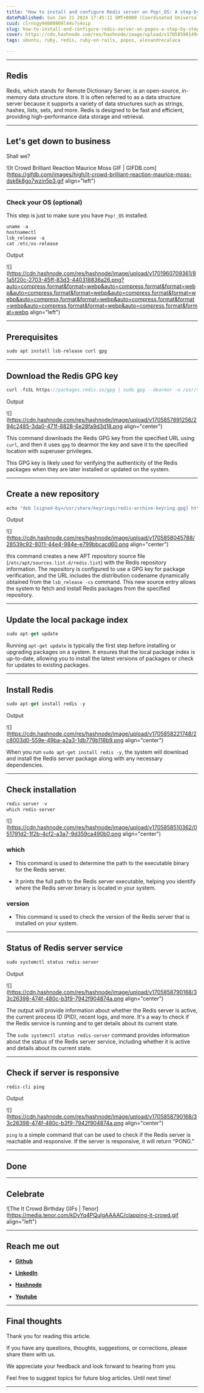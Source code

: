 ```yaml
---
title: "How to install and configure Redis server on Pop!_OS: A step-by-step guide"
datePublished: Sun Jan 21 2024 17:45:11 GMT+0000 (Coordinated Universal Time)
cuid: clrnsgy94000809l44v7s4oip
slug: how-to-install-and-configure-redis-server-on-popos-a-step-by-step-guide
cover: https://cdn.hashnode.com/res/hashnode/image/upload/v1705859014947/0e94f647-5169-4957-a1cf-42d71c543400.png
tags: ubuntu, ruby, redis, ruby-on-rails, popos, alexandrecalaca

---
```


---

## Redis

Redis, which stands for Remote Dictionary Server, is an open-source, in-memory data structure store. It is often referred to as a data structure server because it supports a variety of data structures such as strings, hashes, lists, sets, and more. Redis is designed to be fast and efficient, providing high-performance data storage and retrieval.

---

## **Let's get down to business**

Shall we?

![It Crowd Brilliant Reaction Maurice Moss GIF | GIFDB.com](https://gifdb.com/images/high/it-crowd-brilliant-reaction-maurice-moss-dsk6k8go7wzin5p3.gif align="left")

---

### **Check your OS (optional)**

This step is just to make sure you have `Pop!_OS` installed.

```javascript
uname -a
hostnamectl
lsb_release -a
cat /etc/os-release
```

Output

![](https://cdn.hashnode.com/res/hashnode/image/upload/v1701960709361/81a5f20c-2703-45ff-83d3-440318836a26.png?auto=compress,format&format=webp&auto=compress,format&format=webp&auto=compress,format&format=webp&auto=compress,format&format=webp&auto=compress,format&format=webp&auto=compress,format&format=webp&auto=compress,format&format=webp&auto=compress,format&format=webp align="left")

---

## Prerequisites

```javascript
sudo apt install lsb-release curl gpg
```

---

## Download the Redis GPG key

```javascript
curl -fsSL https://packages.redis.io/gpg | sudo gpg --dearmor -o /usr/share/keyrings/redis-archive-keyring.gpg
```

Output

![](https://cdn.hashnode.com/res/hashnode/image/upload/v1705857891256/294c2485-3da0-471f-8828-6e28fa9d3d18.png align="center")

This command downloads the Redis GPG key from the specified URL using `curl`, and then it uses `gpg` to dearmor the key and save it to the specified location with superuser privileges.

This GPG key is likely used for verifying the authenticity of the Redis packages when they are later installed or updated on the system.

---

## Create a new repository

```javascript
echo "deb [signed-by=/usr/share/keyrings/redis-archive-keyring.gpg] https://packages.redis.io/deb $(lsb_release -cs) main" | sudo tee /etc/apt/sources.list.d/redis.list
```

Output

![](https://cdn.hashnode.com/res/hashnode/image/upload/v1705858045788/28539c92-8011-44e4-984e-e799bbcacd60.png align="center")

this command creates a new APT repository source file (`/etc/apt/sources.list.d/redis.list`) with the Redis repository information. The repository is configured to use a GPG key for package verification, and the URL includes the distribution codename dynamically obtained from the `lsb_release -cs` command. This new source entry allows the system to fetch and install Redis packages from the specified repository.

---

## Update the local package index

```javascript
sudo apt-get update
```

Running `apt-get update` is typically the first step before installing or upgrading packages on a system. It ensures that the local package index is up-to-date, allowing you to install the latest versions of packages or check for updates to existing packages.

---

## Install Redis

```javascript
sudo apt-get install redis -y
```

Output

![](https://cdn.hashnode.com/res/hashnode/image/upload/v1705858221748/2c8003d0-559e-49ba-a2a3-1db779b118b9.png align="center")

When you run `sudo apt-get install redis -y`, the system will download and install the Redis server package along with any necessary dependencies.

---

## Check installation

```javascript
redis-server -v
which redis-server
```

![](https://cdn.hashnode.com/res/hashnode/image/upload/v1705858510362/051791d2-1f2b-4cf2-a3a7-9d359ca490b0.png align="center")

### which

* This command is used to determine the path to the executable binary for the Redis server.
    
* It prints the full path to the Redis server executable, helping you identify where the Redis server binary is located in your system.
    

### version

* This command is used to check the version of the Redis server that is installed on your system.
    

---

## Status of Redis server service

```javascript
sudo systemctl status redis-server
```

Output

![](https://cdn.hashnode.com/res/hashnode/image/upload/v1705858790168/33c26398-474f-480c-b3f9-7942f904874a.png align="center")

The output will provide information about whether the Redis server is active, the current process ID (PID), recent logs, and more. It's a way to check if the Redis service is running and to get details about its current state.

The `sudo systemctl status redis-server` command provides information about the status of the Redis server service, including whether it is active and details about its current state.

---

## Check if server is responsive

```javascript
redis-cli ping
```

Output

![](https://cdn.hashnode.com/res/hashnode/image/upload/v1705858790168/33c26398-474f-480c-b3f9-7942f904874a.png align="center")

`ping` is a simple command that can be used to check if the Redis server is reachable and responsive. If the server is responsive, it will return "PONG."

---

## **Done**

---

## **Celebrate**

![The It Crowd Birthday GIFs | Tenor](https://media.tenor.com/kDyYq4PQuIgAAAAC/clapping-it-crowd.gif align="left")

---

## **Reach me out**

* [**Github**](https://github.com/alexcalaca)
    
* [**LinkedIn**](https://linkedin.com/in/alexandrecalacaofficial)
    
* [**Hashnode**](https://hashnode.com/onboard?next=/@alexandrecalaca)
    
* [**Youtube**](https://www.youtube.com/@alexandrecalacaofficial)
    

---

## Final thoughts

Thank you for reading this article.

If you have any questions, thoughts, suggestions, or corrections, please share them with us.

We appreciate your feedback and look forward to hearing from you.

Feel free to suggest topics for future blog articles. Until next time!

---
